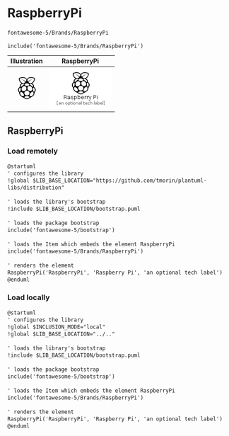 # RaspberryPi


```text
fontawesome-5/Brands/RaspberryPi
```

```text
include('fontawesome-5/Brands/RaspberryPi')
```



| Illustration | RaspberryPi |
| :---: | :---: |
| ![illustration for Illustration](../../fontawesome-5/Brands/RaspberryPi.png) | ![illustration for RaspberryPi](../../fontawesome-5/Brands/RaspberryPi.Local.png) |




## RaspberryPi

### Load remotely
```plantuml
@startuml
' configures the library
!global $LIB_BASE_LOCATION="https://github.com/tmorin/plantuml-libs/distribution"

' loads the library's bootstrap
!include $LIB_BASE_LOCATION/bootstrap.puml

' loads the package bootstrap
include('fontawesome-5/bootstrap')

' loads the Item which embeds the element RaspberryPi
include('fontawesome-5/Brands/RaspberryPi')

' renders the element
RaspberryPi('RaspberryPi', 'Raspberry Pi', 'an optional tech label')
@enduml
```

### Load locally
```plantuml
@startuml
' configures the library
!global $INCLUSION_MODE="local"
!global $LIB_BASE_LOCATION="../.."

' loads the library's bootstrap
!include $LIB_BASE_LOCATION/bootstrap.puml

' loads the package bootstrap
include('fontawesome-5/bootstrap')

' loads the Item which embeds the element RaspberryPi
include('fontawesome-5/Brands/RaspberryPi')

' renders the element
RaspberryPi('RaspberryPi', 'Raspberry Pi', 'an optional tech label')
@enduml
```

